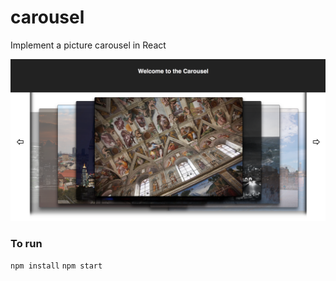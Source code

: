
# carousel
Implement a picture carousel in React

![ScreenShot](screenshot.png)

### To run
`npm install`
`npm start`